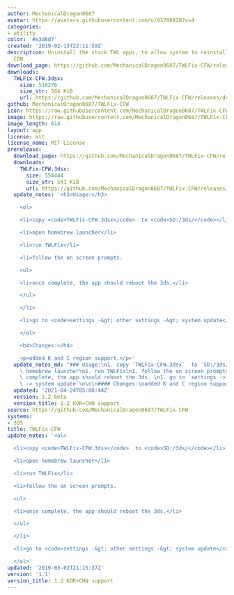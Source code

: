 ```yaml
---
author: MechanicalDragon0687
avatar: https://avatars.githubusercontent.com/u/43786828?v=4
categories:
- utility
color: '#e3d6d7'
created: '2019-02-15T22:11:59Z'
description: Uninstall the stock TWL apps, to allow system to reinstall them from
  CDN
download_page: https://github.com/MechanicalDragon0687/TWLFix-CFW/releases
downloads:
  TWLFix-CFW.3dsx:
    size: 516276
    size_str: 504 KiB
    url: https://github.com/MechanicalDragon0687/TWLFix-CFW/releases/download/1.1/TWLFix-CFW.3dsx
github: MechanicalDragon0687/TWLFix-CFW
icon: https://raw.githubusercontent.com/MechanicalDragon0687/TWLFix-CFW/master/icon.png
image: https://raw.githubusercontent.com/MechanicalDragon0687/TWLFix-CFW/master/icon.png
image_length: 614
layout: app
license: mit
license_name: MIT License
prerelease:
  download_page: https://github.com/MechanicalDragon0687/TWLFix-CFW/releases/tag/1.2-beta
  downloads:
    TWLFix-CFW.3dsx:
      size: 554444
      size_str: 541 KiB
      url: https://github.com/MechanicalDragon0687/TWLFix-CFW/releases/download/1.2-beta/TWLFix-CFW.3dsx
  update_notes: '<h3>Usage:</h3>

    <ol>

    <li>copy <code>TWLFix-CFW.3dsx</code>  to <code>SD:/3ds/</code></li>

    <li>open homebrew launcher</li>

    <li>run TWLFix</li>

    <li>follow the on screen prompts.

    <ul>

    <li>once complete, the app should reboot the 3ds.</li>

    </ul>

    </li>

    <li>go to <code>settings -&gt; other settings -&gt; system update</code></li>

    </ol>

    <h4>Changes:</h4>

    <p>added K and C region support.</p>'
  update_notes_md: "### Usage:\n1. copy `TWLFix-CFW.3dsx`  to `SD:/3ds/`\n1. open\
    \ homebrew launcher\n1. run TWLFix\n1. follow the on screen prompts.\n    - once\
    \ complete, the app should reboot the 3ds. \n1. go to `settings -> other settings\
    \ -> system update`\n\n\n#### Changes:\nadded K and C region support.\n"
  updated: '2021-04-24T05:08:44Z'
  version: 1.2-beta
  version_title: 1.2 KOR+CHN support
source: https://github.com/MechanicalDragon0687/TWLFix-CFW
systems:
- 3DS
title: TWLFix-CFW
update_notes: '<ol>

  <li>copy <code>TWLFix-CFW.3dsx</code>  to <code>SD:/3ds/</code></li>

  <li>open homebrew launcher</li>

  <li>run TWLFix</li>

  <li>follow the on screen prompts.

  <ul>

  <li>once complete, the app should reboot the 3ds.</li>

  </ul>

  </li>

  <li>go to <code>settings -&gt; other settings -&gt; system update</code></li>

  </ol>'
updated: '2019-03-02T21:15:37Z'
version: '1.1'
version_title: 1.2 KOR+CHN support
---
```

